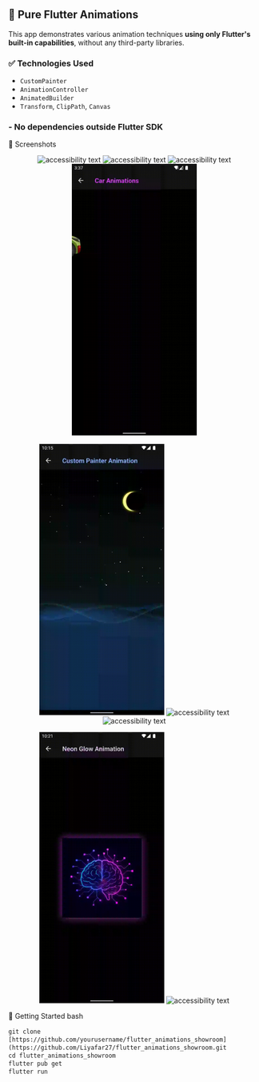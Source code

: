 ## 🎨 Pure Flutter Animations

This app demonstrates various animation techniques **using only Flutter's built-in capabilities**, without any third-party libraries.

### ✅ Technologies Used
- `CustomPainter`
- `AnimationController`
- `AnimatedBuilder`
- `Transform`, `ClipPath`, `Canvas`
### - No dependencies outside Flutter SDK
  
📸 Screenshots
<p align="center">
    <img src="https://github.com/Liyafar27/my_storage/blob/master/14.gif" width="250" alt="accessibility text">
    <img src="https://raw.githubusercontent.com/Liyafar27/my_storage/refs/heads/master/00000.gif" width="250" alt="accessibility text">
    <img src="https://github.com/Liyafar27/my_storage/blob/master/4.gif" width="250" alt="accessibility text">
    <img src="https://github.com/Liyafar27/my_storage/blob/master/5.gif" width="250" alt="accessibility text">

<p align="center">
    <img src="https://github.com/Liyafar27/my_storage/blob/master/7.gif" width="250" alt="accessibility text">
    <img src="https://github.com/Liyafar27/my_storage/blob/master/33.gif" width="250" alt="accessibility text">
    <img src="https://github.com/Liyafar27/my_storage/blob/master/1.gif" width="250" alt="accessibility text">
    
<p align="center">
    <img src="https://github.com/Liyafar27/my_storage/blob/master/8.gif" width="250" alt="accessibility text">
    <img src="https://github.com/Liyafar27/my_storage/blob/master/2.gif" width="250" alt="accessibility text">


🚀 Getting Started
bash
```
git clone [https://github.com/yourusername/flutter_animations_showroom](https://github.com/Liyafar27/flutter_animations_showroom.git
cd flutter_animations_showroom
flutter pub get
flutter run
```

